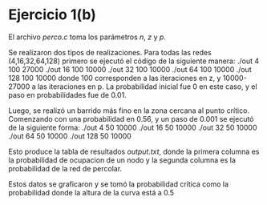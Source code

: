 # Ejercicio 1(b)

El archivo _perco.c_ toma los parámetros _n_, _z_ y _p_.

Se realizaron dos tipos de realizaciones. Para todas las redes (4,16,32,64,128) primero se ejecutó el código de la siguiente manera:
./out 4 100 27000
./out 16 100 10000
./out 32 100 10000
./out 64 100 10000
./out 128 100 10000
donde 100 corresponden a las iteraciones en z, y 10000-27000 a las iteraciones en p. La probabilidad inicial fue 0 en este caso, y el paso en probabilidades fue de 0.01.

Luego, se realizó un barrido más fino en la zona cercana al punto crítico.
Comenzando con una probabilidad en 0.56, y un paso de 0.001 se ejecutó de la siguiente forma:
./out 4 50 10000
./out 16 50 10000
./out 32 50 10000
./out 64 50 10000
./out 128 50 10000

Esto produce la tabla de resultados _output.txt_, donde la primera columna es la probabilidad de ocupacion de un nodo y la segunda columna es la probabilidad de la red de percolar.

Estos datos se graficaron y se tomó la probabilidad crítica como la probabilidad donde la altura de la curva está a 0.5
